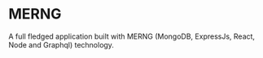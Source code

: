 # MERNG
A full fledged application built with MERNG (MongoDB, ExpressJs, React, Node and Graphql) technology.
